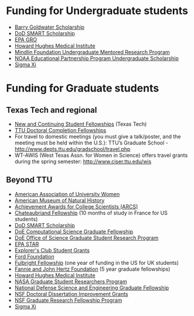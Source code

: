 Funding for Undergraduate students
==================================

-   [Barry Goldwater Scholarship](<http://www.act.org/goldwater/>)
-   [DoD SMART Scholarship](<http://smart.asee.org/>)
-   [EPA GRO](<http://epa.gov/ncer/fellow/>)
-   [Howard Hughes Medical 
	Institute](<http://www.hhmi.org/programs/science-education-research-training>)
-   [Mindlin Foundation Undergraduate Mentored Research
	Program](<http://mindlinfoundation.org/funding-opportunities/undergraduate-research-rfa/>)
-   [NOAA Educational Partnership Program Undergraduate
    Scholarship](<http://www.epp.noaa.gov/ssp_undergrad_page.html>)
-   [Sigma Xi](https://www.sigmaxi.org/programs/grants-in-aid)

Funding for Graduate students
=============================

## Texas Tech and regional ##

-	[New and Continuing Student
    Fellowships](<http://www.depts.ttu.edu/gradschool/funding/new-current.php>)
	(Texas Tech)
-   [TTU Doctoral Completion Fellowships](http://www.depts.ttu.edu/gradschool/funding/DoctoralDissertationCompletionFellowships.php)
- For travel to domestic meetings (you must give a talk/poster, and the meeting must be held within the U.S.): TTU’s Graduate School - http://www.depts.ttu.edu/gradschool/travel.php
- WT-AWIS (West Texas Assn. for Women in Science) offers travel grants during the spring semester: http://www.ciser.ttu.edu/wis

## Beyond TTU ##
-   [American Association of University
    Women](<http://www.aauw.org/what-we-do/educational-funding-and-awards/>)
-   [American Museum of Natural History](http://rggs.amnh.org/pages/academics_and_research/fellowship_and_grant_opportunities)
-   [Achievement Awards for College Scientists (ARCS)](http://www.arcsfoundation.org/)
-   [Chateaubriand
    Fellowship](<http://www.chateaubriand-fellowship.org/>) (10 months
    of study in France for US students)
-   [DoD SMART Scholarship](<http://smart.asee.org/>)
-   [DoE Computational Science Graduate
    Fellowship](<http://www.krellinst.org/csgf/>)
-   [DoE Office of Science Graduate Student Research
    Program](<http://science.energy.gov/wdts/scgsr/>)
-   [EPA STAR](<http://epa.gov/ncer/fellow/>)
-   [Explorer's Club Student Grants](http://www.explorers.org)
-   [Ford
    Foundation ](<http://sites.nationalacademies.org/PGA/FordFellowships/index.htm>)
-   [Fulbright Fellowship](<http://www.fulbright.org.uk/fulbright-awards/exchanges-to-the-usa/postgraduates>)
    (one year of funding in the US for UK students)
-   [Fannie and John Hertz
    Foundation](<http://www.hertzfoundation.org/>) (5 year graduate
    fellowships)
-   [Howard Hughes Medical
    Institute](<http://www.hhmi.org/programs/science-education-research-training>)
-   [NASA Graduate Student Researchers
    Program](<https://fellowships.nasaprs.com/gsrp/nav/>)
-   [National Defense Science and Engineering Graduate
    Fellowship](<http://ndseg.asee.org/>)
-   [NSF Doctoral Dissertation Improvement
    Grants](<http://www.nsf.gov/funding/pgm_summ.jsp?pims_id=5234>)
-   [NSF Graduate Research Fellowship
    Program](<http://www.nsfgrfp.org/>)
-   [Sigma Xi](https://www.sigmaxi.org/programs/grants-in-aid)
